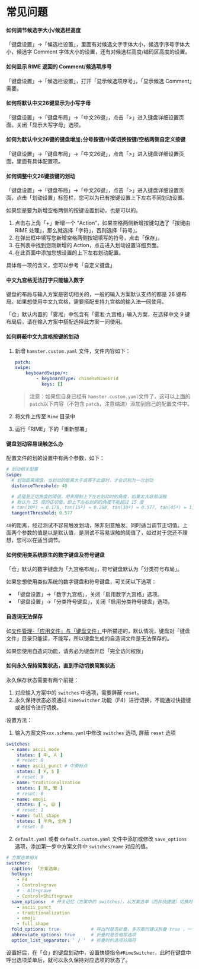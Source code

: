 # 常见问题

#### 如何调节候选字大小/候选栏高度

「键盘设置」->「候选栏设置」，里面有对候选文字字体大小，候选字序号字体大小，候选字 Comment 字体大小的设置，还有对候选栏高度/编码区高度的设置。

#### 如何显示 RIME 返回的 Comment/候选项序号

「键盘设置」->「候选栏设置」，打开「显示候选项序号」，「显示候选 Comment」需要。

#### 如何将默认中文26键显示为小写字母

「键盘设置」->「键盘布局」->「中文26键」，点击「>」进入键盘详细设置页面。关闭「显示大写字母」选项。

#### 如何为默认中文26键的键盘增加`;`分号按键/中英切换按键/空格两侧自定义按键

「键盘设置」->「键盘布局」->「中文26键」，点击「>」进入键盘详细设置页面，里面有具体配置项。

#### 如何调整中文26键按键的划动

「键盘设置」->「键盘布局」->「中文26键」，点击「>」进入键盘详细设置页面，点击「划动设置」标签栏，您可以为已有按键设置上下左右不同划动设置。

如果您是要为新增空格两侧的按键设置划动，也是可以的。

1. 点击右上角「+」新增一个 “Action”，如果空格两侧新增按键勾选了「按键由 RIME 处理」，那么就选择「字符」，否则选择「符号」。
2. 在弹出框中填写您新增空格两侧按钮填写的符号，点击「保存」。
3. 在列表中找到您刚新增的 Action，点击进入划动设置详细页面。
4. 在此页面中添加您想设置的上下左右划动配置。

具体每一项的含义，您可以参考「自定义键盘」

#### 中文九宫格无法打字只能输入数字

键盘的布局与输入方案是密切相关的，一般的输入方案默认支持的都是 26 键布局。如果想使用中文九宫格，需要搭配支持九宫格的输入法一同使用。

「仓」默认内置的「雾凇」中包含有「雾凇·九宫格」输入方案，在选择中文 9 键布局后，请在输入方案中搭配选择此方案一同使用。

#### 如何屏蔽中文九宫格按键的划动

1. 新增 `hamster.custom.yaml` 文件，文件内容如下：

    ```yaml
    patch:
    swipe:
        keyboardSwipe/+:
            - keyboardType: chineseNineGrid
              keys: []
    ```

    > 注意：如果您自身已经有 `hamster.custom.yaml`文件了，这可以上面的 `patch`以下内容（不包含 `patch`，注意缩进）添加到自己的配置文件中。

2. 将文件上传至 `Rime` 目录中
3. 运行「RIME」下的「重新部署」

#### 键盘划动容易误触怎么办

配置文件的划的设置中有两个参数，如下：

```yaml
# 划动相关配置
swipe:
  # 划动距离阈值，当划动的距离大于或等于此值时，才会识别为一次划动
  distanceThreshold: 40

  # 此值是正切角度的阈值，用来限制上下左右划动时的角度，如果太大容易误触
  # 默认为 15 度的正切值，即上下左右划的的角度不能超过 15 度
  # tan(10º) ≈ 0.176, tan(15º) ≈ 0.268, tan(30º) ≈ 0.577, tan(45º) = 1, tan(60º) ≈ 1.732
  tangentThreshold: 0.577
```

`40`的距离，经过测试不容易触发划动，除非刻意触发。同时适当调节正切值。上面两个参数的值是以是默认值，是测试不容易误触的阈值了，如过对于您还不理想，您可以在适当调节。


#### 如何使用类系统原生的数字键盘及符号键盘

「仓」默认的数字键盘为「九宫格布局」，符号键盘默认为「分类符号布局」。

如果您想使用类似系统的数字键盘和符号键盘，可关闭以下选项：

* 「键盘设置」->「数字九宫格」，关闭「启用数字九宫格」选项。
* 「键盘设置」->「分类符号键盘」，关闭「启用分类符号键盘」选项。


#### 自造词无法保存

如[文件管理-「应用文件」与「键盘文件」](FilesManager.html#应用文件与键盘文件)中所描述的，默认情况，键盘对「键盘文件」目录只能读，不能写，所以键盘生成的自造词文件是无法保存的。

如果您使用自造词功能，请务必为键盘开启「完全访问权限」

#### 如何永久保持简繁状态，直到手动切换简繁状态

永久保存状态需要有两个前提：

1. 对应输入方案中的 `switches` 中选项，需要屏蔽 `reset`。
2. 永久保持状态必须通过 `RimeSwitcher` 功能（F4）进行切换，不能通过快捷键或者指令进行切换。


设置方法：

1. 输入方案文件`xxx.schema.yaml`中修改 `switches` 选项, 屏蔽 `reset` 选项

  ```yaml
  switches:
    - name: ascii_mode
      states: [ 中, Ａ ]
      # reset: 0
    - name: ascii_punct # 中英标点
      states: [ ¥, $ ]
      # reset: 0
    - name: traditionalization
      states: [ 简, 繁 ]
      # reset: 0
    - name: emoji
      states: [ 💀, 😄 ]
      # reset: 1
    - name: full_shape
      states: [ 半角, 全角 ]
      # reset: 0
  ```

2. `default.yaml` 或者 `default.custom.yaml` 文件中添加或修改 `save_options` 选项，添加第一步中方案文件中 `switches/name` 对应的值。

  ```yaml
  # 方案选单相关
  switcher:
    caption: 「方案选单」
    hotkeys:
      - F4
      - Control+grave
      # - Alt+grave
      - Control+Shift+grave
    save_options:  # 开关记忆（方案中的 switches），从方案选单（而非快捷键）切换时会记住的选项，需要记忆的开关不能设定 reset
      - ascii_punct
      - traditionalization
      - emoji
      - full_shape
    fold_options: true            # 呼出时是否折叠，多方案时建议折叠 true ，一个方案建议展开 false
    abbreviate_options: true      # 折叠时是否缩写选项
    option_list_separator: ' / '  # 折叠时的选项分隔符
  ```


设置好后，在「仓」的键盘划动中，设置快捷指令`#RimeSwitcher`，此时在键盘中呼出选项菜单后，就可以永久保持对应选项的状态了。

